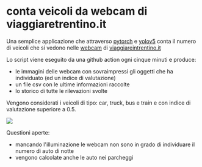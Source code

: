 # conta veicoli da webcam di viaggiaretrentino.it

Una semplice applicazione che attraverso [pytorch](https://pytorch.org/) e [yolov5](https://pytorch.org/hub/ultralytics_yolov5/) conta il numero di veicoli che si vedono nelle [webcam](https://vit.trilogis.it/webcam/) di [viaggiareintrentino.it](https://www.viaggiareintrentino.it/#/index/it)

Lo script viene eseguito da una github action ogni cinque minuti e produce:
- le immagini delle webcam con sovraimpressi gli oggetti che ha individuato (ed un indice di valutazione)
- un file csv con le ultime informazioni raccolte
- lo storico di tutte le rilevazioni svolte

Vengono considerati i veicoli di tipo: car, truck, bus e train e con indice di valutazione superiore a 0.5.


![](https://raw.githubusercontent.com/napo/veicoliviaggiaretrentino/main/examples/example_cam50.jpg)

Questioni aperte:
- mancando l'illuminazione le webcam non sono in grado di individuare il numero di auto di notte
- vengono calcolate anche le auto nei parcheggi


